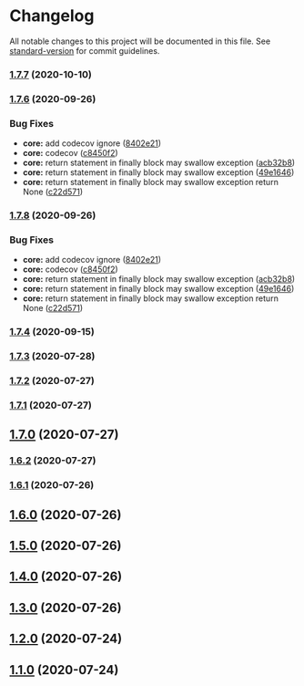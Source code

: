 # Changelog

All notable changes to this project will be documented in this file. See [standard-version](https://github.com/conventional-changelog/standard-version) for commit guidelines.

### [1.7.7](https://github.com/guan840912/flask-uploadfile/compare/v1.7.6...v1.7.7) (2020-10-10)

### [1.7.6](https://github.com/guan840912/flask-uploadfile/compare/v1.7.4...v1.7.6) (2020-09-26)


### Bug Fixes

* **core:** add codecov ignore ([8402e21](https://github.com/guan840912/flask-uploadfile/commit/8402e21b3cd9e51f4dee1af11c2a25590598feec))
* **core:** codecov ([c8450f2](https://github.com/guan840912/flask-uploadfile/commit/c8450f22c6cf6d044bf018796a10fa1eaf6b6f37))
* **core:** return statement in finally block may swallow exception ([acb32b8](https://github.com/guan840912/flask-uploadfile/commit/acb32b84530ad39bfda4b47f8b5c35716117603c))
* **core:** return statement in finally block may swallow exception ([49e1646](https://github.com/guan840912/flask-uploadfile/commit/49e1646c907b4d04cb7320bb282f6e18d3585002))
* **core:** return statement in finally block may swallow exception return None ([c22d571](https://github.com/guan840912/flask-uploadfile/commit/c22d5713a3809558f6f77ce65ed8dcc62d7c6498))

### [1.7.8](https://github.com/guan840912/flask-uploadfile/compare/v1.7.4...v1.7.8) (2020-09-26)


### Bug Fixes

* **core:** add codecov ignore ([8402e21](https://github.com/guan840912/flask-uploadfile/commit/8402e21b3cd9e51f4dee1af11c2a25590598feec))
* **core:** codecov ([c8450f2](https://github.com/guan840912/flask-uploadfile/commit/c8450f22c6cf6d044bf018796a10fa1eaf6b6f37))
* **core:** return statement in finally block may swallow exception ([acb32b8](https://github.com/guan840912/flask-uploadfile/commit/acb32b84530ad39bfda4b47f8b5c35716117603c))
* **core:** return statement in finally block may swallow exception ([49e1646](https://github.com/guan840912/flask-uploadfile/commit/49e1646c907b4d04cb7320bb282f6e18d3585002))
* **core:** return statement in finally block may swallow exception return None ([c22d571](https://github.com/guan840912/flask-uploadfile/commit/c22d5713a3809558f6f77ce65ed8dcc62d7c6498))

### [1.7.4](https://github.com/guan840912/flask-uploadfile/compare/v1.7.3...v1.7.4) (2020-09-15)

### [1.7.3](https://github.com/guan840912/flask-uploadfile/compare/v1.7.2...v1.7.3) (2020-07-28)

### [1.7.2](https://github.com/guan840912/flask-uploadfile/compare/v1.7.1...v1.7.2) (2020-07-27)

### [1.7.1](https://github.com/guan840912/flask-uploadfile/compare/v1.7.0...v1.7.1) (2020-07-27)

## [1.7.0](https://github.com/guan840912/flask-uploadfile/compare/v1.6.2...v1.7.0) (2020-07-27)

### [1.6.2](https://github.com/guan840912/flask-uploadfile/compare/v1.6.1...v1.6.2) (2020-07-27)

### [1.6.1](https://github.com/guan840912/flask-uploadfile/compare/v1.6.0...v1.6.1) (2020-07-26)

## [1.6.0](https://github.com/guan840912/flask-uploadfile/compare/v1.5.0...v1.6.0) (2020-07-26)

## [1.5.0](https://github.com/guan840912/flask-uploadfile/compare/v1.4.0...v1.5.0) (2020-07-26)

## [1.4.0](https://github.com/guan840912/flask-uploadfile/compare/v1.3.0...v1.4.0) (2020-07-26)

## [1.3.0](https://github.com/guan840912/flask-uploadfile/compare/v1.2.0...v1.3.0) (2020-07-26)

## [1.2.0](https://github.com/guan840912/flask-uploadfile/compare/v1.1.0...v1.2.0) (2020-07-24)

## [1.1.0](https://github.com/guan840912/flask-uploadfile/compare/v1.0.0...v1.1.0) (2020-07-24)
